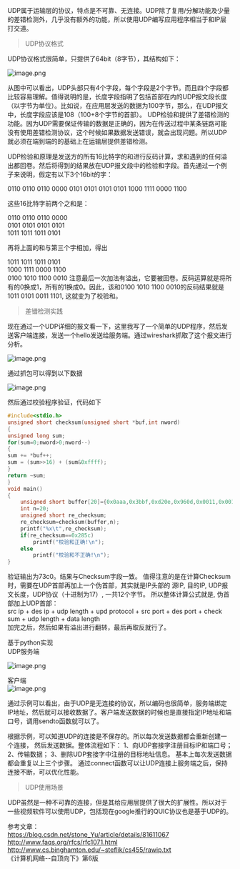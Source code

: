 UDP属于运输层的协议，特点是不可靠、无连接。UDP除了复用/分解功能及少量的差错检测外，几乎没有额外的功能，所以使用UDP编写应用程序相当于和IP层打交道。

> UDP协议格式                                                       

UDP协议格式很简单，只提供了64bit（8字节），其结构如下： 

![image.png](https://p9-juejin.byteimg.com/tos-cn-i-k3u1fbpfcp/41e0e530ea9f4160829f4d5dd018220b~tplv-k3u1fbpfcp-watermark.image)

从图中可以看出，UDP头部只有4个字段，每个字段是2个字节。而且四个字段都比较容易理解。值得说明的是，长度字段指明了包括首部在内的UDP报文段长度（以字节为单位）。比如说，在应用层发送的数据为100字节，那么，在UDP报文中，长度字段应该是108（100+8个字节的首部）。
UDP检验和提供了差错检测的功能。因为UDP需要保证传输的数据是正确的，因为在传送过程中某条链路可能没有使用差错检测协议，这个时候如果数据发送错误，就会出现问题。所以UDP就必须在端到端的的基础上在运输层提供差错检测。

UDP检验和原理是发送方的所有16比特字的和进行反码计算，求和遇到的任何溢出都回卷。然后将得到的结果放在UDP报文段中的检验和字段。首先通过一个例子来说明，假定有以下3个16bit的字：

0110 0110 0110 0000
0101 0101 0101 0101
1000 1111 0000 1100

这些16比特字前两个之和是：

0110 0110 0110 0000  
0101 0101 0101 0101   
1011 1011 1011 0101

再将上面的和与第三个字相加，得出

1011 1011 1011 0101   
1000 1111 0000 1100     
0100 1010 1100 0010 
注意最后一次加法有溢出，它要被回卷。反码运算就是将所有的0换成1，所有的1换成0。因此，该和0100 1010 1100 0010的反码结果就是1011 0101 0011 1101, 这就变为了校验和。    

> 差错检测实践  

现在通过一个UDP详细的报文看一下，这里我写了一个简单的UDP程序，然后发送客户端连接，发送一个hello发送给服务端。通过wireshark抓取了这个报文进行分析。

![image.png](https://p6-juejin.byteimg.com/tos-cn-i-k3u1fbpfcp/273b973654364369a836acb8417f6e77~tplv-k3u1fbpfcp-watermark.image)

通过抓包可以得到以下数据  

![image.png](https://p9-juejin.byteimg.com/tos-cn-i-k3u1fbpfcp/a510499c7133413d8f9e0716287d2fa1~tplv-k3u1fbpfcp-watermark.image)  

然后通过校验程序验证，代码如下
```C
#include<stdio.h>
unsigned short checksum(unsigned short *buf,int nword)
{
unsigned long sum;
for(sum=0;nword>0;nword--)
{
sum += *buf++;
sum = (sum>>16) + (sum&0xffff);
}
return ~sum;
}
void main()
{  
	unsigned short buffer[20]={0x0aaa,0x3bbf,0xd20e,0x960d,0x0011,0x001c,0xd123,0x2742,0x001c,0x0000,0x6c41,0x5661,0x0000,0x0e00,0xf8b6,0xd401,0x9313,0x0000,0x0000,0x0000};
	int n=20;  
	unsigned short re_checksum;     
	re_checksum=checksum(buffer,n);
	printf("%x\t",re_checksum); 
	if(re_checksum==0x285c) 
		printf("校验和正确!\n"); 
	else          
		printf("校验和不正确!\n");
}

```
   
   验证输出为73c0。结果与Checksum字段一致。
值得注意的是在计算Checksum时，需要在UDP首部再加上一个伪首部，其实就是IP头部的
源IP, 目的IP, UDP报文长度，UDP协议（十进制为17）, 一共12个字节。
所以整体计算公式就是, 伪首部加上UDP首部：   
src ip + des ip + udp length + upd protocol + src port + des port + check sum + udp length + data length   
加完之后，然后如果有溢出进行翻转，最后再取反就行了。  

基于python实现  
UDP服务端  

![image.png](https://p6-juejin.byteimg.com/tos-cn-i-k3u1fbpfcp/32a6a4c71aee4055b5c59dee935882da~tplv-k3u1fbpfcp-watermark.image) 


客户端    
![image.png](https://p1-juejin.byteimg.com/tos-cn-i-k3u1fbpfcp/fe4f1169df41429db2a34feeb45eb373~tplv-k3u1fbpfcp-watermark.image)

通过示例可以看出，由于UDP是无连接的协议，所以编码也很简单，服务端绑定IP地址，然后就可以接收数据了。客户端发送数据的时候也是直接指定IP地址和端口号，调用sendto函数就可以了。

根据示例，可以知道UDP的连接是不保存的。所以每次发送数据都会重新创建一个连接，
然后发送数据。整体流程如下：
1、向UDP套接字注册目标IP和端口号；
2、传输数据；
3、删除UDP套接字中注册的目标地址信息。
基本上每次发送数据都会重复以上三个步骤。
通过connect函数可以让UDP连接上服务端之后，保持连接不断，可以优化性能。

> UDP使用场景 

UDP虽然是一种不可靠的连接，但是其给应用层提供了很大的扩展性。所以对于一些视频软件可以使用UDP，包括现在google推行的QUIC协议也是基于UDP的。  

参考文章：  
https://blog.csdn.net/stone_Yu/article/details/81611067  
http://www.faqs.org/rfcs/rfc1071.html  
http://www.cs.binghamton.edu/~steflik/cs455/rawip.txt  
《计算机网络--自顶向下》第6版    
